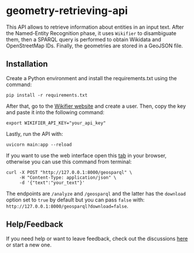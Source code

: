 # geometry-retrieving-api
This API allows to retrieve information about entities in an input text. After the Named-Entity Recognition phase, it uses ``Wikifier`` to disambiguate them, then a SPARQL query is performed to obtain Wikidata and OpenStreetMap IDs. Finally, the geometries are stored in a GeoJSON file.

## Installation
Create a Python environment and install the requirements.txt using the command:

```shell
pip install -r requirements.txt
```

After that, go to the [Wikifier website](https://wikifier.org/register.html) and create a user. Then, copy the key and paste it into the following command:

```shell
export WIKIFIER_API_KEY="your_api_key"
```

Lastly, run the API with:

```shell
uvicorn main:app --reload
```

If you want to use the web interface open this [tab](http://127.0.0.1:8000/docs) in your browser, otherwise you can use this command from terminal:

```shell
curl -X POST "http://127.0.0.1:8000/geosparql" \
     -H "Content-Type: application/json" \
     -d '{"text":"your_text"}'
```

The endpoints are ``/analyze`` and ``/geosparql`` and the latter has the ``download`` option set to ``true`` by default but you can pass ``false`` with: ``http://127.0.0.1:8000/geosparql?download=false``.

## Help/Feedback
If you need help or want to leave feedback, check out the discussions [here](https://github.com/AIMH-DHgroup/geometry-retrieving-api/discussions) or start a new one.
